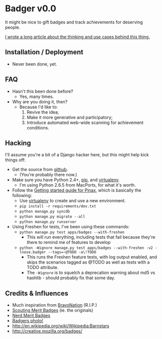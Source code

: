 # Badger v0.0

It might be nice to gift badges and track achievements for deserving people.

[I wrote a long article about the thinking and use cases behind this thing.](http://decafbad.com/2010/07/badger-article/)

## Installation / Deployment

* Never been done, yet.

## FAQ

* Hasn't this been done before?
    * Yes, many times.
* Why are you doing it, then?
    * Because I'd like to:
        1. Revive the idea; 
        2. Make it more generative and participatory;
        3. Introduce automated web-wide scanning for achievement conditions.

## Hacking

I'll assume you're a bit of a Django hacker here, but this might help kick things off:

* Get the source from [github](http://github.com/lmorchard/badger).
    * (You're probably there now.)
* Make sure you have Python 2.4+, [pip][], and [virtualenv][].
    * I'm using Python 2.6.5 from MacPorts, for what it's worth.
* Follow the [Getting started guide for Pinax](http://pinaxproject.com/docs/dev/gettingstarted.html), which is basically the following:
    * Use [virtualenv][] to create and use a new environment.
    * `pip install -r requirements/dev.txt`
    * `python manage.py syncdb`
    * `python manage.py migrate --all`
    * `python manage.py runserver`
* Using Freshen for tests, I've been using these commands:
    * `python manage.py test apps/badges --with-freshen`
        * This will run everything, including tests that fail because they're there to remind me of features to develop
    * `python -Wignore manage.py test apps/badges --with-freshen -v2 -lnose.badger --tags=~@TODO -a\!TODO`
        * This runs the Freshen feature tests, with log output enabled, and skips the scenarios tagged as @TODO as well as tests with a TODO attribute.
        * The `-Wignore` is to squelch a deprecation warning about md5 vs hashlib - should probably fix that some day.

[virtualenv]: http://pypi.python.org/pypi/virtualenv
[pip]: http://pip.openplans.org/

## Credits & Influences

* Much inspiration from [BravoNation][] (R.I.P.)
* [Scouting Merit Badges](http://meritbadge.org/wiki/index.php/Main_Page) (ie. the originals)
* [Nerd Merit Badges](http://www.nerdmeritbadges.com/)
* [Badgers photo!](http://www.flickr.com/photos/66176388@N00/3955963781/)
* <http://en.wikipedia.org/wiki/Wikipedia:Barnstars>
* <http://creative.mozilla.org/badges/>

[bravonation]: http://waxy.org/2007/12/exclusive_yahoo/
